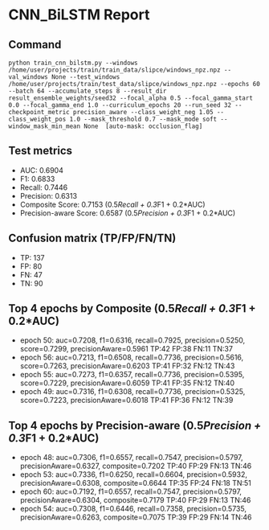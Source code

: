 # CNN_BiLSTM Report

## Command
```
python train_cnn_bilstm.py --windows /home/user/projects/train/train_data/slipce/windows_npz.npz --val_windows None --test_windows /home/user/projects/train/test_data/slipce/windows_npz.npz --epochs 60 --batch 64 --accumulate_steps 8 --result_dir result_ensemble_weights/seed32 --focal_alpha 0.5 --focal_gamma_start 0.0 --focal_gamma_end 1.0 --curriculum_epochs 20 --run_seed 32 --checkpoint_metric precision_aware --class_weight_neg 1.05 --class_weight_pos 1.0 --mask_threshold 0.7 --mask_mode soft --window_mask_min_mean None  [auto-mask: occlusion_flag]
```

## Test metrics
- AUC: 0.6904
- F1: 0.6833
- Recall: 0.7446
- Precision: 0.6313
- Composite Score: 0.7153 (0.5*Recall + 0.3*F1 + 0.2*AUC)
- Precision-aware Score: 0.6587 (0.5*Precision + 0.3*F1 + 0.2*AUC)
## Confusion matrix (TP/FP/FN/TN)
- TP: 137
- FP: 80
- FN: 47
- TN: 90

## Top 4 epochs by Composite (0.5*Recall + 0.3*F1 + 0.2*AUC)
- epoch 50: auc=0.7208, f1=0.6316, recall=0.7925, precision=0.5250, score=0.7299, precisionAware=0.5961  TP:42 FP:38 FN:11 TN:37
- epoch 56: auc=0.7213, f1=0.6508, recall=0.7736, precision=0.5616, score=0.7263, precisionAware=0.6203  TP:41 FP:32 FN:12 TN:43
- epoch 55: auc=0.7273, f1=0.6357, recall=0.7736, precision=0.5395, score=0.7229, precisionAware=0.6059  TP:41 FP:35 FN:12 TN:40
- epoch 49: auc=0.7316, f1=0.6308, recall=0.7736, precision=0.5325, score=0.7223, precisionAware=0.6018  TP:41 FP:36 FN:12 TN:39

## Top 4 epochs by Precision-aware (0.5*Precision + 0.3*F1 + 0.2*AUC)
- epoch 48: auc=0.7306, f1=0.6557, recall=0.7547, precision=0.5797, precisionAware=0.6327, composite=0.7202  TP:40 FP:29 FN:13 TN:46
- epoch 53: auc=0.7336, f1=0.6250, recall=0.6604, precision=0.5932, precisionAware=0.6308, composite=0.6644  TP:35 FP:24 FN:18 TN:51
- epoch 60: auc=0.7192, f1=0.6557, recall=0.7547, precision=0.5797, precisionAware=0.6304, composite=0.7179  TP:40 FP:29 FN:13 TN:46
- epoch 54: auc=0.7308, f1=0.6446, recall=0.7358, precision=0.5735, precisionAware=0.6263, composite=0.7075  TP:39 FP:29 FN:14 TN:46
